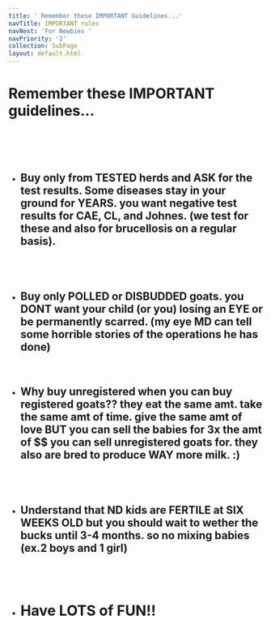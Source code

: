 ```yaml
---
title: ' Remember these IMPORTANT Guidelines...'
navTitle: IMPORTANT rules
navNest: 'For Newbies '
navPriority: '2'
collection: SubPage
layout: default.html
---
```

#  Remember these IMPORTANT guidelines...

# <br />

* ## Buy only from TESTED herds and ASK for the test results. Some diseases stay in your ground for YEARS. you want negative test results for CAE, CL, and Johnes. (we test for these and also for brucellosis on a regular basis). 

## <br />

* ## Buy only POLLED or DISBUDDED goats. you DONT want your child (or you) losing an EYE or be permanently scarred. (my eye MD can tell some horrible stories of the operations he has done) 

<br />

* ## Why buy unregistered when you can buy registered goats?? they eat the same amt. take the same amt of time. give the same amt of love BUT you can sell the babies for 3x the amt of $$ you can sell unregistered goats for. they also are bred to produce WAY more milk. :) 

## <br />

* ## Understand that ND kids are FERTILE at SIX WEEKS OLD but you should wait to wether the bucks until 3-4 months. so no mixing babies (ex.2 boys and 1 girl) 

## <br />

* # **Have LOTS of FUN!!**
